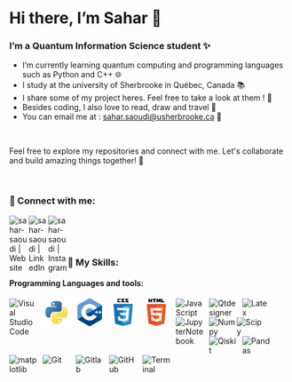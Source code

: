# Hi there, I’m Sahar 👋
  
### I’m a Quantum Information Science student ✨
  
- I’m currently learning quantum computing and programming languages such as Python and C++ 🌐 
- I study at the university of Sherbrooke in Québec, Canada 📚
- I share some of my project heres. Feel free to take a look at them ! 💞️ 
- Besides coding, I also love to read, draw and travel 🔭
- You can email me at : [sahar.saoudi@usherbrooke.ca](mailto:sahar.saoudi@usherbrooke.ca) 🌱

<br />

Feel free to explore my repositories and connect with me. Let's collaborate and build amazing things together! 🌟

<br />
  
### 🚀 Connect with me:

[<img align="left" alt="sahar-saoudi | Website" width="35px" src="https://upload.wikimedia.org/wikipedia/commons/8/86/Neoliberal_globe_logo.svg" />][Website]
[<img align="left" alt="sahar-saoudi | LinkedIn" width="35px" src="https://upload.wikimedia.org/wikipedia/commons/c/ca/LinkedIn_logo_initials.png" />][LinkedIn]
[<img align="left" alt="sahar-saoudi | Instagram" width="35px" src="https://upload.wikimedia.org/wikipedia/commons/e/e7/Instagram_logo_2016.svg" />][Instagram]

<br />
<br />
<br />

### 💼 My Skills:  
#### Programming Languages and tools:
<img align="left" alt="Visual Studio Code" width="50px" src="https://cdn.jsdelivr.net/gh/devicons/devicon/icons/vscode/vscode-original.svg" style="padding-right:10px;" />
<img align="left" alt="Python" width="50px" src="https://raw.githubusercontent.com/devicons/devicon/master/icons/python/python-original.svg" style="padding-right:10px;" />
<img align="left" alt="Cplusplus" width="50px" src="https://raw.githubusercontent.com/devicons/devicon/master/icons/cplusplus/cplusplus-original.svg" style="padding-right:10px;" />
<img align="left" alt="CSS" width="50px" src="https://raw.githubusercontent.com/devicons/devicon/master/icons/css3/css3-original-wordmark.svg" style="padding-right:10px;" />
<img align="left" alt="Html" width="50px" src="https://raw.githubusercontent.com/devicons/devicon/master/icons/html5/html5-original-wordmark.svg" style="padding-right:10px;" />
<img align="left" alt="JavaScript" width="50px" src="https://cdn.jsdelivr.net/gh/devicons/devicon/icons/javascript/javascript-original.svg" style="padding-right:10px;" />
<img align="left" alt="Qtdesigner" width="50px" src="https://upload.wikimedia.org/wikipedia/commons/0/0b/Qt_logo_2016.svg" style="padding-right:10px;" />
<img align="left" alt="Latex" width="50px" src="https://i.stack.imgur.com/t5VF4.png" style="padding-right:10px;" />
<img align="left" alt="JupyterNotebook" width="50px" src="https://blogs.swarthmore.edu/its/wp-content/uploads/2020/08/jupyter.png" style="padding-right:10px;" />
<img align="left" alt="Numpy" width="50px" src="https://upload.wikimedia.org/wikipedia/commons/3/31/NumPy_logo_2020.svg" />
<img align="left" alt="Scipy" width="50px" src="https://upload.wikimedia.org/wikipedia/commons/b/b2/SCIPY_2.svg" style="padding-right:10px;" />
<img align="left" alt="Qiskit" width="50px" src="https://logowik.com/content/uploads/images/qiskit9093.logowik.com.webp" style="padding-right:10px;" />
<img align="left" alt="Pandas" width="50px" src="https://seeklogo.com/images/P/pandas-logo-776F6D45BB-seeklogo.com.png" style="padding-right:10px;" />
<img align="left" alt="matplotlib" width="50px" src="https://upload.wikimedia.org/wikipedia/commons/0/01/Created_with_Matplotlib-logo.svg" style="padding-right:10px;" />
<img align="left" alt="Git" width="50px" src="https://cdn.jsdelivr.net/gh/devicons/devicon/icons/git/git-original.svg" style="padding-right:10px;" />
<img align="left" alt="Gitlab" width="50px" src="https://cdn.icon-icons.com/icons2/2415/PNG/512/gitlab_original_logo_icon_146503.png" style="padding-right:10px;" />
<img align="left" alt="GitHub" width="50px" src="https://www.webfx.com/wp-content/uploads/2022/08/github-logo.png" style="padding-right:10px;" />
<img align="left" alt="Terminal" width="50px" src="https://upload.wikimedia.org/wikipedia/commons/b/b3/Terminalicon2.png" style="padding-right:10px;" />



[Website]: https://sahar-saoudi.github.io
[LinkedIn]: https://www.linkedin.com/in/saharsaoudi/
[Instagram]: https://www.instagram.com/notsaharr/
